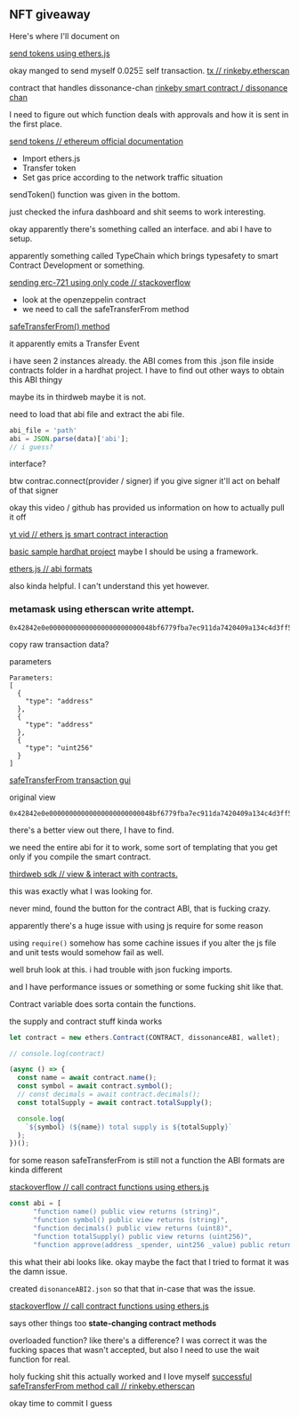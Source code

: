 ## NFT giveaway

Here's where I'll document on

[send tokens using ethers.js](https://ethereum.org/en/developers/tutorials/send-token-etherjs/)

okay manged to send myself 0.025Ξ self transaction.
[tx // rinkeby.etherscan](https://rinkeby.etherscan.io/tx/0xc15210125d4b77c20fb1481d1190bff1724181cb02af9b442363612fcc13009b)


contract that handles dissonance-chan
[rinkeby smart contract / dissonance chan](https://rinkeby.etherscan.io/address/0x74906df8744aeadeb3b480a03f791594a4937a8b#readContract)

I need to figure out which function deals with approvals and how it is sent in the first place.


[send tokens // ethereum official documentation](https://ethereum.org/en/developers/tutorials/send-token-etherjs/)

- Import ethers.js
- Transfer token
- Set gas price according to the network traffic situation



sendToken() function was given in the bottom.

just checked the infura dashboard and shit seems to work interesting.


okay apparently there's something called an interface.
and abi I have to setup.

apparently something called TypeChain which brings typesafety to smart Contract Development or something.

[sending erc-721 using only code // stackoverflow](https://stackoverflow.com/questions/72488060/can-i-send-an-nft-erc-721-to-a-wallet-using-only-code)

- look at the openzeppelin contract
- we need to call the safeTransferFrom method

[safeTransferFrom() method](https://docs.openzeppelin.com/contracts/3.x/api/token/erc721#IERC721-safeTransferFrom-address-address-uint256-bytes-)

it apparently emits a Transfer Event

i have seen 2 instances already. the ABI comes from this .json file inside contracts folder in a hardhat project. I have to find out other ways to obtain this ABI thingy

maybe its in thirdweb maybe it is not.

need to load that abi file and extract the abi file.

```js
abi_file = 'path'
abi = JSON.parse(data)['abi'];
// i guess?
```

interface?

btw contrac.connect(provider / signer)
if you give signer it'll act on behalf of that signer

okay this video / github has provided us information on how to actually pull it off

[yt vid // ethers js smart contract interaction](https://www.youtube.com/watch?v=GPc0t0Swct0)

[basic sample hardhat project](https://github.com/robertipk/EthersJS)
maybe I should be using a framework.

[ethers.js // abi formats](https://docs.ethers.io/v5/api/utils/abi/formats/#abi-formats--human-readable-abi)

also kinda helpful. I can't understand this yet however.


### metamask using etherscan write attempt.

```
0x42842e0e00000000000000000000000048bf6779fba7ec911da7420409a134c4d3ff5ca700000000000000000000000048bf6779fba7ec911da7420409a134c4d3ff5ca70000000000000000000000000000000000000000000000000000000000000000
```

copy raw transaction data?

parameters
```
Parameters:
[
  {
    "type": "address"
  },
  {
    "type": "address"
  },
  {
    "type": "uint256"
  }
]
```

[safeTransferFrom transaction gui](https://rinkeby.etherscan.io/tx/0xe7f22396f72d5dfad323a4385ee4c40d65952f20438aa994dc27d66030a82d4d)


original view
```
0x42842e0e00000000000000000000000048bf6779fba7ec911da7420409a134c4d3ff5ca700000000000000000000000048bf6779fba7ec911da7420409a134c4d3ff5ca70000000000000000000000000000000000000000000000000000000000000000
```

there's a better view out there, I have to find.

we need the entire abi for it to work, some sort of templating that you get only if you compile the smart contract.

[thirdweb sdk // view & interact with contracts.](https://portal.thirdweb.com/dashboard/view-and-interact-with-contracts)

this was exactly what I was looking for.

never mind, found the button for the contract ABI, that is fucking crazy.


apparently there's a huge issue with using js require for some reason

using `require()` somehow has some cachine issues if you alter the js file and unit tests would somehow fail as well.


well bruh look at this.
i had trouble with json fucking imports.

and I have performance issues or something or some fucking shit like that.

Contract variable does sorta contain the functions.

the supply and contract stuff kinda works


```js
let contract = new ethers.Contract(CONTRACT, dissonanceABI, wallet);

// console.log(contract)

(async () => {
  const name = await contract.name();
  const symbol = await contract.symbol();
  // const decimals = await contract.decimals();
  const totalSupply = await contract.totalSupply();

  console.log(
    `${symbol} (${name}) total supply is ${totalSupply}`
  );
})();
```

for some reason safeTransferFrom is still not a function
the ABI formats are kinda different


[stackoverflow // call contract functions using ethers.js](https://ethereum.stackexchange.com/questions/120817/how-to-call-a-contract-function-method-using-ethersjs)

```js
const abi = [
      "function name() public view returns (string)",
      "function symbol() public view returns (string)",
      "function decimals() public view returns (uint8)",
      "function totalSupply() public view returns (uint256)",
      "function approve(address _spender, uint256 _value) public returns (bool success)"]
```
this what their abi looks like.
okay maybe the fact that I tried to format it was the damn issue.

created `disonanceABI2.json` so that that in-case that was the issue.

[stackoverflow // call contract functions using ethers.js](https://ethereum.stackexchange.com/questions/120817/how-to-call-a-contract-function-method-using-ethersjs)

says other things too
**state-changing contract methods**


overloaded function? like there's a difference?
I was correct it was the fucking spaces that wasn't accepted, but also I need to use the wait function for real.

holy fucking shit this actually worked and I love myself
[successful safeTransferFrom method call // rinkeby.etherscan](https://rinkeby.etherscan.io/tx/0x0148c0a7b9112f7e0aff4900bb7d8d7b9cb5bd3070acd740190fa6a518d8da13)

okay time to commit I guess